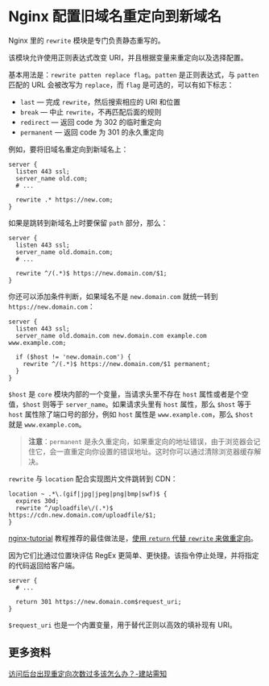 # Nginx 配置旧域名重定向到新域名

Nginx 里的 `rewrite` 模块是专门负责静态重写的。

该模块允许使用正则表达式改变 URI，并且根据变量来重定向以及选择配置。

基本用法是：`rewrite patten replace flag`。`patten` 是正则表达式，与 `patten` 匹配的 URL 会被改写为 `replace`，而 `flag` 是可选的，可以有如下标志：

- `last` — 完成 `rewrite`，然后搜索相应的 URI 和位置
- `break` — 中止 `rewrite`，不再匹配后面的规则
- `redirect` — 返回 code 为 302 的临时重定向
- `permanent` — 返回 code 为 301 的永久重定向

例如，要将旧域名重定向到新域名上：

```nginx
server {
  listen 443 ssl;
  server_name old.com;
  # ...

  rewrite .* https://new.com;
}
```

如果是跳转到新域名上时要保留 `path` 部分，那么：

```nginx
server {
  listen 443 ssl;
  server_name old.domain.com;
  # ...

  rewrite ^/(.*)$ https://new.domain.com/$1;
}
```

你还可以添加条件判断，如果域名不是 `new.domain.com` 就统一转到 `https://new.domain.com`：

```nginx
server {
  listen 443 ssl;
  server_name old.domain.com new.domain.com example.com www.example.com;

  if ($host != 'new.domain.com') {
    rewrite ^/(.*)$ https://new.domain.com/$1 permanent;
  }
}
```

`$host` 是 `core` 模块内部的一个变量，当请求头里不存在 `host` 属性或者是个空值，`$host` 则等于 `server_name`。如果请求头里有 `host` 属性，那么 `$host` 等于 `host` 属性除了端口号的部分，例如 `host` 属性是 `www.example.com`，那么 `$host` 就是 `www.example.com`。

> **注意**：`permanent` 是永久重定向，如果重定向的地址错误，由于浏览器会记住它，会一直重定向你设置的错误地址。这时你可以通过清除浏览器缓存解决。

`rewrite` 与 `location` 配合实现图片文件跳转到 CDN：

```nginx
location ~ .*\.(gif|jpg|jpeg|png|bmp|swf)$ {
  expires 30d;
  rewrite ^/uploadfile\/(.*)$ https://cdn.new.domain.com/uploadfile/$1;
}
```

[nginx-tutorial](https://dunwu.github.io/nginx-tutorial) 教程推荐的最佳做法是，[使用 `return` 代替 `rewrite` 来做重定向](https://dunwu.github.io/nginx-tutorial/#/nginx-configuration?id=%e4%bd%bf%e7%94%a8-return-%e4%bb%a3%e6%9b%bf-rewrite-%e6%9d%a5%e5%81%9a%e9%87%8d%e5%ae%9a%e5%90%91)。

因为它们比通过位置块评估 RegEx 更简单、更快捷。该指令停止处理，并将指定的代码返回给客户端。

```nginx
server {
  # ...

  return 301 https://new.domain.com$request_uri;
}
```

`$request_uri` 也是一个内置变量，用于替代正则以高效的填补现有 URI。

## 更多资料

[访问后台出现重定向次数过多该怎么办？-建站需知](https://blog.csdn.net/AlvinCasper/article/details/112727903)

